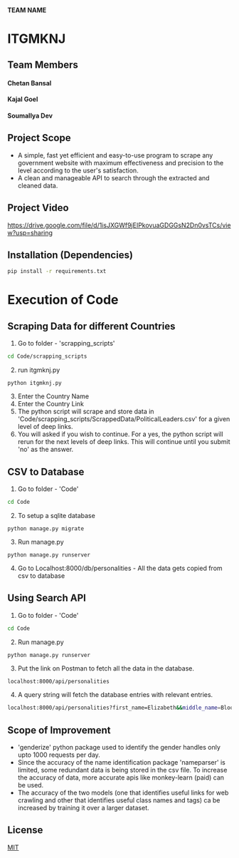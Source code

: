 #### TEAM NAME 
# ITGMKNJ



## Team Members
#### Chetan Bansal
#### Kajal Goel
#### Soumallya Dev



## Project Scope
* A simple, fast yet efficient and easy-to-use program to scrape any government website with maximum effectiveness and precision to the level according to the user's satisfaction.
* A clean and manageable API to search through the extracted and cleaned data.



## Project Video

https://drive.google.com/file/d/1isJXGWf9jEIPkovuaGDGGsN2Dn0vsTCs/view?usp=sharing


## Installation (Dependencies)

```bash
pip install -r requirements.txt
```

# Execution of Code
## Scraping Data for different Countries
1. Go to folder - 'scrapping_scripts'
```bash
cd Code/scrapping_scripts
```
2. run itgmknj.py
```python3
python itgmknj.py
```
3. Enter the Country Name
4. Enter the Country Link
5. The python script will scrape and store data in 'Code/scrapping_scripts/ScrappedData/PoliticalLeaders.csv' for a given level of deep links.
6. You will asked if you wish to continue. For a yes, the python script will rerun for the next levels of deep links. This will continue until you submit 'no' as the answer. 



## CSV to Database
1. Go to folder - 'Code'
```bash
cd Code
```
2. To setup a sqlite database
```python3
python manage.py migrate
```
3. Run manage.py
```python3
python manage.py runserver
```
4. Go to Localhost:8000/db/personalities - All the data gets copied from csv to database 

## Using Search API
1. Go to folder - 'Code'
```bash
cd Code
```
2. Run manage.py
```python3
python manage.py runserver
```
3. Put the link on Postman to fetch all the data in the database.
```bash
localhost:8000/api/personalities
```
4. A query string will fetch the database entries with relevant entries.
```bash
localhost:8000/api/personalities?first_name=Elizabeth&&middle_name=Bloomer&&last_name=Ford&&full_name=Elizabeth+Bloomer+Ford
```



## Scope of Improvement
* 'genderize' python package used to identify the gender handles only upto 1000 requests per day.
* Since the accuracy of the name identification package 'nameparser' is limited, some redundant data is being stored in the csv file. To increase the accuracy of data, more accurate apis like monkey-learn (paid) can be used.
* The accuracy of the two models (one that identifies useful links for web crawling and other that identifies useful class names and tags) ca be increased by training it over a larger dataset.



## License
[MIT](https://choosealicense.com/licenses/mit/)
